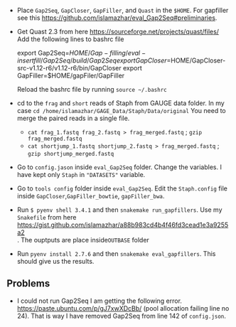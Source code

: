 - Place `Gap2Seq`, `GapCloser`, `GapFiller`, and `Quast` in the `$HOME`. 
For gapfiller see this https://github.com/islamazhar/eval_Gap2Seq#preliminaries.
- Get Quast 2.3 from here https://sourceforge.net/projects/quast/files/
Add the following lines to bashrc file

    export Gap2Seq=$HOME/Gap-filling/eval-insertfill/Gap2Seq/build/Gap2Seq
    export GapCloser=$HOME/GapCloser-src-v1.12-r6/v1.12-r6/bin/GapCloser
    export GapFiller=$HOME/gapFiler/GapFiller


   Reload the bashrc file by running `source ~/.bashrc`
- cd to the `frag` and `short` reads of Staph from GAUGE data folder. In my case `cd /home/islamazhar/GAGE_Data/Staph/Data/original`
You need to merge the paired reads in a single file.
    - `cat frag_1.fastq frag_2.fastq > frag_merged.fastq` ;  `gzip frag_merged.fastq`
    -  `cat shortjump_1.fastq shortjump_2.fastq > frag_merged.fastq` ;  `gzip shortjump_merged.fastq`
- Go to `config.jason` inside `eval_Gap2Seq` folder. Change the variables. I have kept only `Staph` in `"DATASETS"` variable.
- Go to `tools config` folder inside `eval_Gap2Seq`. Edit the `Staph.config` file inside `GapCloser`,`GapFiller_bowtie`, `gapFiller_bwa`.
- Run `$ pyenv shell 3.4.1` and then `snakemake run_gapfillers`. Use my `Snakefile` from here https://gist.github.com/islamazhar/a88b983cd4b4f46fd3cead1e3a9255a2  
. The ouptputs are place inside`OUTBASE` folder
-  Run `pyenv install 2.7.6` and then `snakemake eval_gapfillers`. This should give us the results.

## Problems
- I could not run Gap2Seq I am getting the following error. https://paste.ubuntu.com/p/gJ7xwXDcBb/ (pool allocation failing line no 24).
That is way I have removed Gap2Seq from line 142 of `config.json`.
